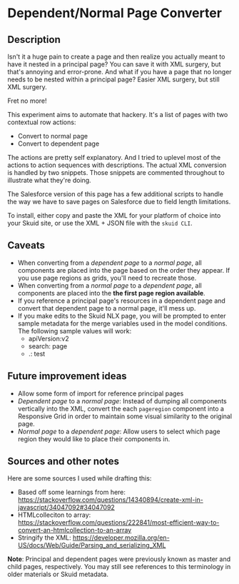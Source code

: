 # Dependent/Normal Page Converter

## Description

Isn't it a huge pain to create a page and then realize you actually meant to have it nested in a principal page? You can save it with XML surgery, but that's annoying and error-prone. And what if you have a page that no longer needs to be nested within a principal page? Easier XML surgery, but still XML surgery.

Fret no more!

This experiment aims to automate that hackery. It's a list of pages with two contextual row actions:

- Convert to normal page
- Convert to dependent page

The actions are pretty self explanatory. And I tried to uplevel most of the actions to action sequences with descriptions. The actual XML conversion is handled by two snippets. Those snippets are commented throughout to illustrate what they're doing. 

The Salesforce version of this page has a few additional scripts to handle the way we have to save pages on Salesforce due to field length limitations.

To install, either copy and paste the XML for your platform of choice into your Skuid site, or use the XML + JSON file with the `skuid CLI`. 

## Caveats

- When converting from a _dependent page_ to a _normal page_, all components are placed into the page based on the order they appear. If you use page regions as grids, you'll need to recreate those.
- When converting from a  _normal page_ to a _dependent page_, all components are placed into the **the first page region available**.
- If you reference a principal page's resources in a dependent page and convert that dependent page to a normal page, it'll mess up.
- If you make edits to the Skuid NLX page, you will be prompted to enter sample metadata for the merge variables used in the model conditions. The following sample values will work:
    - apiVersion:v2
    - search: page
    - .: test
## Future improvement ideas

- Allow some form of import for reference principal pages
- _Dependent page_ to a _normal page_: Instead of dumping all components vertically into the XML, convert the each `pageregion` component into a Responsive Grid in order to maintain some visual similarity to the original page.
- _Normal page_ to a _dependent page_: Allow users to select which page region they would like to place their components in. 

## Sources and other notes

Here are some sources I used while drafting this:

- Based off some learnings from here: https://stackoverflow.com/questions/14340894/create-xml-in-javascript/34047092#34047092
- HTMLcolleciton to array: https://stackoverflow.com/questions/222841/most-efficient-way-to-convert-an-htmlcollection-to-an-array
- Stringify the XML: https://developer.mozilla.org/en-US/docs/Web/Guide/Parsing_and_serializing_XML

**Note**: Principal and dependent pages were previously known as master and child pages, respectively. You may still see references to this terminology in older materials or Skuid metadata. 
